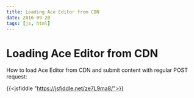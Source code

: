 ```yaml
---
title: Loading Ace Editor from CDN
date: 2016-09-20
tags: [js, html]
---
```


# Loading Ace Editor from CDN

How to load Ace Editor from CDN and submit content with regular POST request:

{{<jsfiddle "https://jsfiddle.net/ze7L9ma8/">}}
